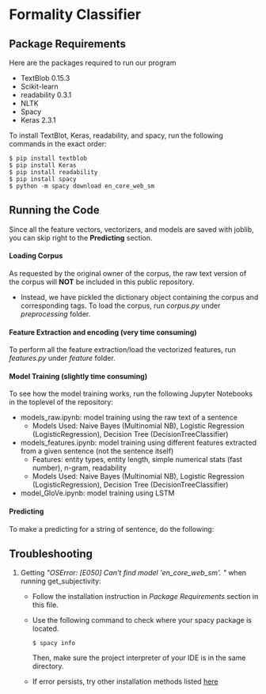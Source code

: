 # Formality Classifier

## Package Requirements

Here are the packages required to run our program

- TextBlob 0.15.3
- Scikit-learn
- readability 0.3.1
- NLTK
- Spacy
- Keras 2.3.1

To install TextBlot, Keras, readability, and spacy, run the following commands in the exact order:

```
$ pip install textblob
$ pip install Keras
$ pip install readability
$ pip install spacy
$ python -m spacy download en_core_web_sm
```



## Running the Code

Since all the feature vectors, vectorizers, and models are saved with joblib, you can skip right to the **Predicting** section. 

#### Loading Corpus

As requested by the original owner of the corpus, the raw text version of the corpus will **NOT** be included in this public repository. 

- Instead, we have pickled the dictionary object containing the corpus and corresponding tags. To load the corpus, run *corpus.py* under *preprocessing* folder.

#### Feature Extraction and encoding (very time consuming)

To perform all the feature extraction/load the vectorized features, run *features.py* under *feature* folder. 

#### Model Training (slightly time consuming)

To see how the model training works, run the following Jupyter Notebooks in the toplevel of the repository:

- models_raw.ipynb: model training using the raw text of a sentence
  - Models Used: Naive Bayes (Multinomial NB), Logistic Regression (LogisticRegression), Decision Tree (DecisionTreeClassifier) 
- models_features.ipynb: model training using different features extracted from a given sentence (not the sentence itself)
  - Features: entity types, entity length, simple numerical stats (fast number), n-gram, readability
  - Models Used: Naive Bayes (Multinomial NB), Logistic Regression (LogisticRegression), Decision Tree (DecisionTreeClassifier) 
- model_GloVe.ipynb: model training using LSTM

#### Predicting

To make a predicting for a string of sentence, do the following:



## Troubleshooting

1. Getting *"OSError: [E050] Can't find model 'en_core_web_sm'. "* when running get_subjectivity:

   - Follow the installation instruction in *Package Requirements* section in this file. 

   - Use the following command to check where your spacy package is located. 

     ```$ spacy info```

     Then, make sure the project interpreter of your IDE is in the same directory. 

   - If error persists, try other installation methods listed [here](https://stackoverflow.com/questions/49964028/spacy-oserror-cant-find-model-en)

   